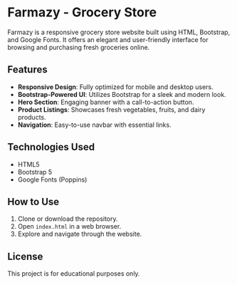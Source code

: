 # Farmazy - Grocery Store

Farmazy is a responsive grocery store website built using HTML, Bootstrap, and Google Fonts. It offers an elegant and user-friendly interface for browsing and purchasing fresh groceries online.

## Features
- **Responsive Design**: Fully optimized for mobile and desktop users.
- **Bootstrap-Powered UI**: Utilizes Bootstrap for a sleek and modern look.
- **Hero Section**: Engaging banner with a call-to-action button.
- **Product Listings**: Showcases fresh vegetables, fruits, and dairy products.
- **Navigation**: Easy-to-use navbar with essential links.

## Technologies Used
- HTML5  
- Bootstrap 5  
- Google Fonts (Poppins)  

## How to Use
1. Clone or download the repository.  
2. Open `index.html` in a web browser.  
3. Explore and navigate through the website.  

## License
This project is for educational purposes only.

